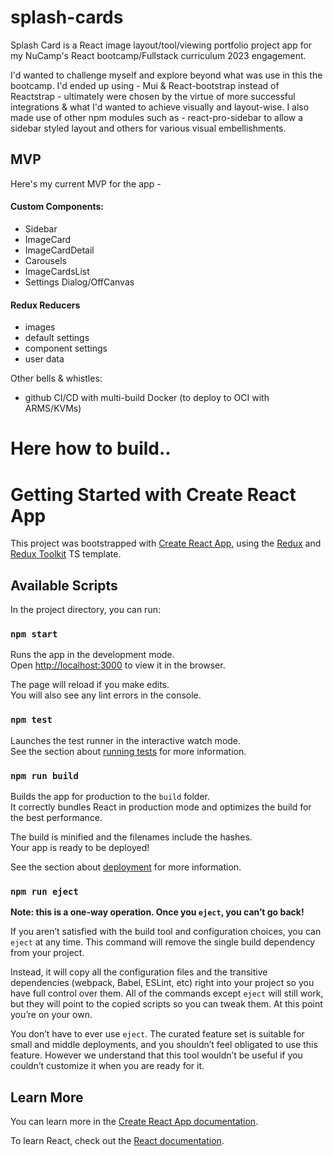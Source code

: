# splash-cards

Splash Card is a React image layout/tool/viewing portfolio project app for my NuCamp's React bootcamp/Fullstack curriculum 2023 engagement.

I'd wanted to challenge myself and explore beyond what was use in this the bootcamp.  I'd ended up using - Mui & React-bootstrap instead of Reactstrap - ultimately were chosen by the virtue of more successful integrations & what I'd wanted to achieve visually and layout-wise.  I also made use of other npm modules such as - react-pro-sidebar to allow a sidebar styled layout and others for various visual embellishments.

## MVP
Here's my current MVP for the app -

#### Custom Components:
- Sidebar
- ImageCard
- ImageCardDetail
- Carousels
- ImageCardsList
- Settings Dialog/OffCanvas

#### Redux Reducers
- images
- default settings
- component settings
- user data

Other bells & whistles:
 - github CI/CD with multi-build Docker (to deploy to OCI with ARMS/KVMs)

# Here how to build..
# Getting Started with Create React App

This project was bootstrapped with [Create React App](https://github.com/facebook/create-react-app), using the [Redux](https://redux.js.org/) and [Redux Toolkit](https://redux-toolkit.js.org/) TS template.

## Available Scripts

In the project directory, you can run:

### `npm start`

Runs the app in the development mode.\
Open [http://localhost:3000](http://localhost:3000) to view it in the browser.

The page will reload if you make edits.\
You will also see any lint errors in the console.

### `npm test`

Launches the test runner in the interactive watch mode.\
See the section about [running tests](https://facebook.github.io/create-react-app/docs/running-tests) for more information.

### `npm run build`

Builds the app for production to the `build` folder.\
It correctly bundles React in production mode and optimizes the build for the best performance.

The build is minified and the filenames include the hashes.\
Your app is ready to be deployed!

See the section about [deployment](https://facebook.github.io/create-react-app/docs/deployment) for more information.

### `npm run eject`

**Note: this is a one-way operation. Once you `eject`, you can’t go back!**

If you aren’t satisfied with the build tool and configuration choices, you can `eject` at any time. This command will remove the single build dependency from your project.

Instead, it will copy all the configuration files and the transitive dependencies (webpack, Babel, ESLint, etc) right into your project so you have full control over them. All of the commands except `eject` will still work, but they will point to the copied scripts so you can tweak them. At this point you’re on your own.

You don’t have to ever use `eject`. The curated feature set is suitable for small and middle deployments, and you shouldn’t feel obligated to use this feature. However we understand that this tool wouldn’t be useful if you couldn’t customize it when you are ready for it.

## Learn More

You can learn more in the [Create React App documentation](https://facebook.github.io/create-react-app/docs/getting-started).

To learn React, check out the [React documentation](https://reactjs.org/).
